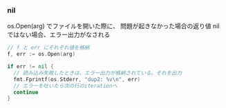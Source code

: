 ### nil
os.Open(arg) でファイルを開いた際に、
問題が起きなかった場合の返り値
nil ではない場合、エラー出力がなされる
```go
// f と err にそれぞれ値を格納
f, err := os.Open(arg)

if err != nil {
  // 読み込み失敗したときは、エラー出力が格納されている。それを出力
  fmt.Fprintf(os.Stderr, "dup2: %v\n", err)
  // エラーを吐いたら次の行のiterationへ
  continue
}
```
